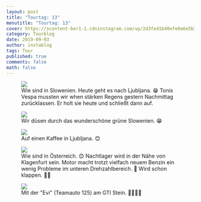 ```yaml
---
layout: post
title: "Tourtag: 13"
menutitle: "Tourtag: 13"
cover: https://scontent-ber1-1.cdninstagram.com/vp/2d3fe41b40efe0a6e5b12a608cb535b6/5E033F68/t51.2885-15/e35/69053731_101606474509105_8483306893582127110_n.jpg?_nc_ht=scontent-ber1-1.cdninstagram.com
category: Tourblog
date: 2019-09-03
author: instablog
tags: Tour
published: true
comments: false
math: false
---
```


<figure><img src="https://scontent-ber1-1.cdninstagram.com/vp/db1b07ac54e5aa35c198da44acb5dedc/5E000C4E/t51.2885-15/e35/67712349_651143688742696_7319980384395901931_n.jpg?_nc_ht=scontent-ber1-1.cdninstagram.com"/> <figcaption>Wie sind in Slowenien. Heute geht es nach Ljubljana. 😁 Tonis Vespa mussten wir when stärken Regens gestern Nachmittag zurücklassen. Er holt sie heute und schließt dann auf.</figcaption></figure>
<figure><img src="https://scontent-ber1-1.cdninstagram.com/vp/07c5c4f3472bded9e12a56f0d08c4d89/5E12B2E7/t51.2885-15/e35/68702811_483237742458158_7282860259295406951_n.jpg?_nc_ht=scontent-ber1-1.cdninstagram.com"/> <figcaption>Wir düsen durch das wunderschöne grüne Slowenien. 😁</figcaption></figure>
<figure><img src="https://scontent-ber1-1.cdninstagram.com/vp/f89f90ed0643bf48506d87f90265e7cd/5DF2B77B/t51.2885-15/e35/69047933_191245658535061_3529469895872446474_n.jpg?_nc_ht=scontent-ber1-1.cdninstagram.com"/> <figcaption>Auf einen Kaffee in Ljubljana. 😊</figcaption></figure>
<figure><img src="https://scontent-ber1-1.cdninstagram.com/vp/2d3fe41b40efe0a6e5b12a608cb535b6/5E033F68/t51.2885-15/e35/69053731_101606474509105_8483306893582127110_n.jpg?_nc_ht=scontent-ber1-1.cdninstagram.com"/> <figcaption>Wie sind in Österreich. 😊 Nachtlager wird in der Nähe von Klagenfurt sein. Motor macht trotzt vielfach neuem Benzin ein wenig Probleme im unteren Drehzahlbereich. 🤔 Wird schon klappen. 🤞😁</figcaption></figure>
<figure><img src="https://scontent-ber1-1.cdninstagram.com/vp/0b2584b2473df64fdf0b62fbefeb03eb/5E089119/t51.2885-15/e35/67647395_1496834303789495_2347732529853857624_n.jpg?_nc_ht=scontent-ber1-1.cdninstagram.com"/> <figcaption>Mit der &quot;Evi&quot; (Teamauto 125) am GTI Stein. 📸😂😂😂</figcaption></figure>
